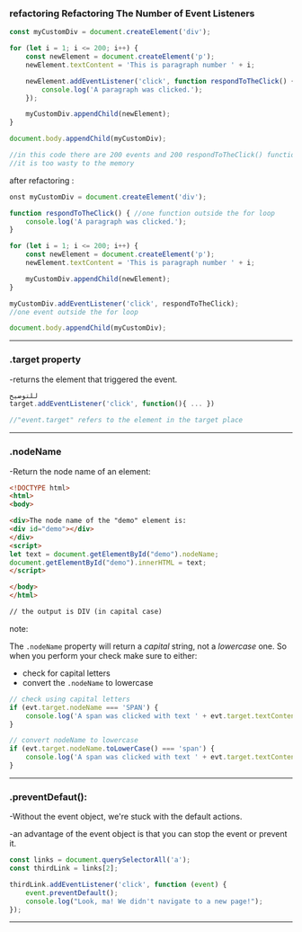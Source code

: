 ### refactoring Refactoring The Number of Event Listeners

```js
const myCustomDiv = document.createElement('div');

for (let i = 1; i <= 200; i++) {
    const newElement = document.createElement('p');
    newElement.textContent = 'This is paragraph number ' + i;

    newElement.addEventListener('click', function respondToTheClick() {
        console.log('A paragraph was clicked.');
    });

    myCustomDiv.appendChild(newElement);
}

document.body.appendChild(myCustomDiv);

//in this code there are 200 events and 200 respondToTheClick() function
//it is too wasty to the memory  
```

after refactoring :

```js
onst myCustomDiv = document.createElement('div');

function respondToTheClick() { //one function outside the for loop
    console.log('A paragraph was clicked.');
}

for (let i = 1; i <= 200; i++) {
    const newElement = document.createElement('p');
    newElement.textContent = 'This is paragraph number ' + i;

    myCustomDiv.appendChild(newElement);
}

myCustomDiv.addEventListener('click', respondToTheClick);
//one event outside the for loop

document.body.appendChild(myCustomDiv);
```

---------------------------------------

### .target property

-returns the element that triggered the event.

```js
للتوضيح
target.addEventListener('click', function(){ ... })

//"event.target" refers to the element in the target place 
```

--------------

### .nodeName

-Return the node name of an element:

```html
<!DOCTYPE html>
<html>
<body>

<div>The node name of the "demo" element is:
<div id="demo"></div>
</div>
<script>
let text = document.getElementById("demo").nodeName;
document.getElementById("demo").innerHTML = text;
</script>

</body>
</html> 

// the output is DIV (in capital case)
```

note:

The `.nodeName` property will return a *capital* string, not a *lowercase* one. So when you perform your check make sure to either:

- check for capital letters
- convert the `.nodeName` to lowercase

```js
// check using capital letters
if (evt.target.nodeName === 'SPAN') {
    console.log('A span was clicked with text ' + evt.target.textContent);
}

// convert nodeName to lowercase
if (evt.target.nodeName.toLowerCase() === 'span') {
    console.log('A span was clicked with text ' + evt.target.textContent);
}
```

-----------------

### .preventDefaut():

-Without the event object, we're stuck with the default actions.

-an advantage of the event object is that you can stop the event or prevent it.

```js
const links = document.querySelectorAll('a');
const thirdLink = links[2];

thirdLink.addEventListener('click', function (event) {
    event.preventDefault();
    console.log("Look, ma! We didn't navigate to a new page!");
});
```

---
